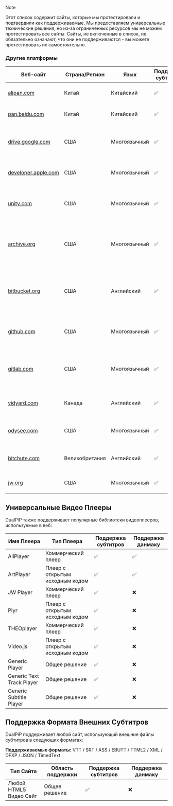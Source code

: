 > [!NOTE]
> Этот список содержит сайты, которые мы протестировали и подтвердили как поддерживаемые. Мы предоставляем универсальные технические решения, но из-за ограниченных ресурсов мы не можем протестировать все сайты. Сайты, не включенные в список, не обязательно означают, что они не поддерживаются - вы можете протестировать их самостоятельно.

### Другие платформы

| Веб-сайт                                                                      | Страна/Регион  | Язык         | Поддержка субтитров | Поддержка данмаку | Описание                                                                         |
| ----------------------------------------------------------------------------- | -------------- | ------------ | ------------------- | ----------------- | -------------------------------------------------------------------------------- |
| <a href="https://alipan.com" target="_blank">alipan.com</a>                   | Китай          | Китайский    | ✅                  | ❌                | Сервис облачного хранения Alibaba                                                |
| <a href="https://pan.baidu.com" target="_blank">pan.baidu.com</a>             | Китай          | Китайский    | ✅                  | ❌                | Личный сервис облачного хранения Baidu                                           |
| <a href="https://drive.google.com" target="_blank">drive.google.com</a>       | США            | Многоязычный | ✅                  | ❌                | Сервис облачного хранения и синхронизации файлов Google                          |
| <a href="https://developer.apple.com" target="_blank">developer.apple.com</a> | США            | Многоязычный | ✅                  | ❌                | Официальный сайт разработчиков Apple Inc.                                        |
| <a href="https://unity.com" target="_blank">unity.com</a>                     | США            | Многоязычный | ✅                  | ❌                | Официальный сайт платформы реального времени 3D разработки Unity                 |
| <a href="https://archive.org" target="_blank">archive.org</a>                 | США            | Многоязычный | ✅                  | ❌                | Некоммерческая цифровая библиотека с огромной коллекцией оцифрованных материалов |
| <a href="https://bitbucket.org" target="_blank">bitbucket.org</a>             | США            | Английский   | ✅                  | ❌                | Платформа совместной работы для проектов разработки программного обеспечения     |
| <a href="https://github.com" target="_blank">github.com</a>                   | США            | Многоязычный | ✅                  | ❌                | Платформа хостинга кода для разработки программного обеспечения                  |
| <a href="https://gitlab.com" target="_blank">gitlab.com</a>                   | США            | Многоязычный | ✅                  | ❌                | Платформа для разработки программного обеспечения и совместной работы            |
| <a href="https://vidyard.com" target="_blank">vidyard.com</a>                 | Канада         | Английский   | ✅                  | ❌                | Платформа маркетинга и продаж видео для компаний                                 |
| <a href="https://odysee.com" target="_blank">odysee.com</a>                   | США            | Многоязычный | ✅                  | ❌                | Сайт обмена видео, построенный на сети LBRY                                      |
| <a href="https://bitchute.com" target="_blank">bitchute.com</a>               | Великобритания | Английский   | ✅                  | ❌                | Сервис обмена видео, использующий технологию P2P                                 |
| <a href="https://jw.org" target="_blank">jw.org</a>                           | США            | Многоязычный | ✅                  | ❌                | Официальный сайт Свидетелей Иеговы                                               |

## Универсальные Видео Плееры

DualPiP также поддерживает популярные библиотеки видеоплееров, используемые в веб:

| Имя Плеера                | Тип Плеера                      | Поддержка субтитров | Поддержка данмаку |
| ------------------------- | ------------------------------- | ------------------- | ----------------- |
| AliPlayer                 | Коммерческий плеер              | ✅                  | ✅                |
| ArtPlayer                 | Плеер с открытым исходным кодом | ✅                  | ✅                |
| JW Player                 | Коммерческий плеер              | ✅                  | ❌                |
| Plyr                      | Плеер с открытым исходным кодом | ✅                  | ❌                |
| THEOplayer                | Коммерческий плеер              | ✅                  | ❌                |
| Video.js                  | Плеер с открытым исходным кодом | ✅                  | ❌                |
| Generic Player            | Общее решение                   | ✅                  | ❌                |
| Generic Text Track Player | Общее решение                   | ✅                  | ❌                |
| Generic Subtitle Player   | Общее решение                   | ✅                  | ❌                |

## Поддержка Формата Внешних Субтитров

DualPiP поддерживает любой сайт, использующий внешние файлы субтитров в следующих форматах:

**Поддерживаемые форматы:** VTT / SRT / ASS / EBUTT / TTML2 / XML / DFXP / JSON / TimedText

| Тип Сайта              | Область поддержки | Поддержка субтитров | Поддержка данмаку |
| ---------------------- | ----------------- | ------------------- | ----------------- |
| Любой HTML5 Видео Сайт | Общее решение     | ✅                  | ❌                |
